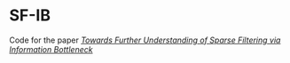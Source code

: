 # SF-IB

Code for the paper *[Towards Further Understanding of Sparse Filtering via Information Bottleneck](https://arxiv.org/abs/1910.08964)*
